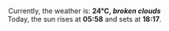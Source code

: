 <p  align="center"><br/>Currently, the weather is: <b> 24°C, <i>broken clouds</i></b></br>Today, the sun rises at <b>05:58</b> and sets at <b>18:17</b>.</p>